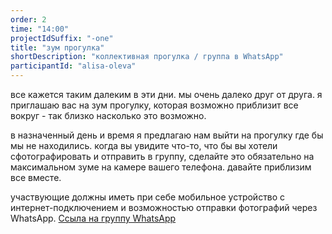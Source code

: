 ```yaml
---
order: 2
time: "14:00"
projectIdSuffix: "-one"
title: "зум прогулка"
shortDescription: "коллективная прогулка / группа в WhatsApp"
participantId: "alisa-oleva"
---
```


все кажется таким далеким в эти дни. мы очень далеко друг от друга. я приглашаю вас на зум прогулку, которая возможно приблизит все вокруг - так близко насколько это возможно.

в назначенный день и время я предлагаю нам выйти на прогулку где бы мы не находились. когда вы увидите что-то, что бы вы хотели сфотографировать и отправить в группу, сделайте это обязательно на максимальном зуме на камере вашего телефона. давайте приблизим все вместе.

участвующие должны иметь при себе мобильное устройство с интернет-подключением и возможностью отправки фотографий через WhatsApp. [Ссыла на группу WhatsApp](https://chat.whatsapp.com/J5t73T2LBhNKloe4x2yOG1)
